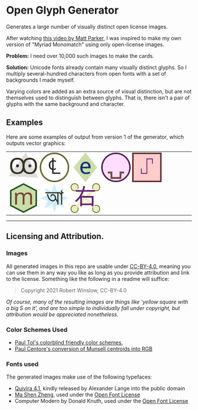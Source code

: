 # Open Glyph Generator
Generates a large number of visually distinct open license images.

After watching [this video by Matt Parker](https://www.youtube.com/watch?v=VTDKqW_GLkw), I was inspired to make my own version of "Myriad Monomatch" using only open-license images.


**Problem:** I need over 10,000 such images to make the cards.

**Solution:** Unicode fonts already contain many visually distinct glyphs. So I multiply several-hundred characters from open fonts with a set of backgrounds I made myself.

Varying colors are added as an extra source of visual distinction, but are not themselves used to distinguish between glyphs. That is, there isn't a pair of glyphs with the same background and character.



## Examples

Here are some examples of output from version 1 of the generator, which outputs vector graphics: 

<table><tr><td>
<img src="v1-SVGfill/outputvectors/glyph3-127.svg" width="80">
<img src="v1-SVGfill/outputvectors/glyph4-147.svg" width="80">
<img src="v1-SVGfill/outputvectors/glyph5-28.svg" width="80">
<img src="v1-SVGfill/outputvectors/glyph2-400.svg" width="80">
<img src="v1-SVGfill/outputvectors/glyph1-299.svg" width="80">
<img src="v1-SVGfill/outputvectors/glyph6-36.svg" width="80">
<img src="v1-SVGfill/outputvectors/glyph7-99.svg" width="80">
<img src="v1-SVGfill/outputvectors/glyph8-536.svg" width="80">
</td></tr></table>

---

## Licensing and Attribution.


### Images
All generated images in this repo are usable under [CC-BY-4.0](https://creativecommons.org/licenses/by/4.0/), 
meaning you can use them in any way you like as long as you provide attribution and link to the license. 
Something like the following in a readme will suffice:

> Copyright 2021 Robert Winslow, CC-BY-4.0

_Of course, many of the resulting images are things like 'yellow square with a big S on it', and are too simple to individually fall under copyright, but attribution would be appreciated nonetheless._

### Color Schemes Used
- [Paul Tol's colorblind friendly color schemes.](https://personal.sron.nl/~pault/)
- [Paul Centore's conversion of Munsell centroids into RGB](https://www.munsellcolourscienceforpainters.com/ISCCNBS/ISCCNBSSystem.html)


### Fonts used

The generated images make use of the following typefaces:
- [Quivira 4.1](http://www.quivira-font.com/), kindly released by Alexander Lange into the public domain 
- [Ma Shen Zheng](https://fonts.google.com/specimen/Ma+Shan+Zheng#glyphs), used under the [Open Font License](https://scripts.sil.org/cms/scripts/page.php?site_id=nrsi&id=OFL)
- Computer Modern by Donald Knuth, used under the [Open Font License](https://scripts.sil.org/cms/scripts/page.php?site_id=nrsi&id=OFL)


